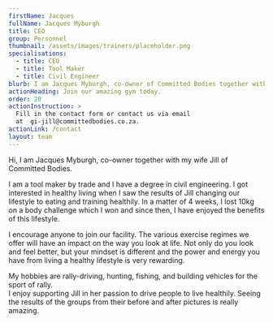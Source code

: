 ```yaml
---
firstName: Jacques
fullName: Jacques Myburgh
title: CEO
group: Personnel
thumbnail: /assets/images/trainers/placeholder.png
specialisations:
  - title: CEO
  - title: Tool Maker
  - title: Civil Engineer
blurb: I am Jacques Myburgh, co-owner of Committed Bodies together with my wife Jill.
actionHeading: Join our amazing gym today.
order: 20
actionInstruction: >
  Fill in the contact form or contact us via email
  at  gi-jill@committedbodies.co.za.
actionLink: /contact
layout: team
---
```

Hi, I am Jacques Myburgh, co-owner together with my wife Jill of Committed Bodies.

I am a tool maker by trade and I have a degree in civil engineering.
I got interested in healthy living when I saw the results of Jill changing our lifestyle to eating and training healthily. In a matter of 4 weeks, I lost 10kg on a body challenge which I won and since then, I have enjoyed the benefits of this lifestyle.

I encourage anyone to join our facility. The various exercise regimes we offer will have an impact on the way you look at life. Not only do you look and feel better, but your mindset is different and the power and energy you have from living a healthy lifestyle is very rewarding.

My hobbies are rally-driving, hunting, fishing, and building vehicles for the sport of rally.\
I enjoy supporting Jill in her passion to drive people to live healthily. Seeing the results of the groups from their before and after pictures is really amazing.